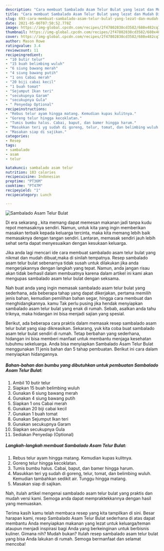 ```yaml
---
description: "Cara membuat Sambalado Asam Telur Bulat yang lezat dan Mudah Dibuat"
title: "Cara membuat Sambalado Asam Telur Bulat yang lezat dan Mudah Dibuat"
slug: 693-cara-membuat-sambalado-asam-telur-bulat-yang-lezat-dan-mudah-dibuat
date: 2021-05-06T07:50:52.778Z
image: https://img-global.cpcdn.com/recipes/2f47802838cd3582/680x482cq70/sambalado-asam-telur-bulat-foto-resep-utama.jpg
thumbnail: https://img-global.cpcdn.com/recipes/2f47802838cd3582/680x482cq70/sambalado-asam-telur-bulat-foto-resep-utama.jpg
cover: https://img-global.cpcdn.com/recipes/2f47802838cd3582/680x482cq70/sambalado-asam-telur-bulat-foto-resep-utama.jpg
author: Mason Rowe
ratingvalue: 3.4
reviewcount: 11
recipeingredient:
- "10 butir telur"
- "15 buah belimbing wuluh"
- "6 siung bawang merah"
- "4 siung bawang putih"
- "1 ons Cabai merah"
- "20 biji cabai kecil"
- "1 buah tomat"
- "Sejumput Ikan teri"
- "secukupnya Garam"
- "secukupnya Gula"
- " Penyedap Optional"
recipeinstructions:
- "Rebus telur ayam hingga matang. Kemudian kupas kulitnya."
- "Goreng telur hingga kecoklatan."
- "Tumis bumbu halus. Cabai, baput, dan bamer hingga harum."
- "Masukkan teri yg sudah di goreng, telur, tomat, dan belimbing wuluh. Kemudian tambahkan sedikit air. Tunggu hingga matang."
- "Masakan siap di sajikan."
categories:
- Resep
tags:
- sambalado
- asam
- telur

katakunci: sambalado asam telur 
nutrition: 183 calories
recipecuisine: Indonesian
preptime: "PT36M"
cooktime: "PT47M"
recipeyield: "1"
recipecategory: Lunch

---
```



![Sambalado Asam Telur Bulat](https://img-global.cpcdn.com/recipes/2f47802838cd3582/680x482cq70/sambalado-asam-telur-bulat-foto-resep-utama.jpg)

Di era  sekarang , kita memang dapat memesan makanan jadi tanpa kudu repot memasaknya sendiri. Namun, untuk kita yang ingin memberikan masakan terbaik kepada keluarga tercinta, maka kita memang lebih baik memasaknya dengan tangan sendiri. Lantaran, memasak sendiri jauh lebih sehat serta dapat menyesuaikan dengan kesukaan keluarga.

Jika anda lagi mencari ide cara membuat sambalado asam telur bulat yang nikmat dan mudah dibuat,maka di sinilah tempatnya. Resep sambalado asam telur bulat  sebenarnya tidak susah untuk dilakukan jika anda mengerjakannya dengan langkah yang tepat. Namun, anda jangan risau akan tidak berhasil dalam membuatnya 
karena dalam artikel ini kami akan mengupas sambalado asam telur bulat dengan seksama.  



Nah buat anda yang ingin memasak sambalado asam telur bulat yang sederhana, ada beberapa tahap yang dapat dikerjakan, pertama memilih jenis bahan, kemudian pemilihan bahan segar, hingga cara membuat dan menghidangkannya. kamu Tak perlu pusing jika hendak menyiapkan sambalado asam telur bulat yang enak di rumah. Sebab, asalkan anda  tahu triknya, maka hidangan ini bisa menjadi sajian yang spesial.

Berikut, ada beberapa cara praktis  dalam memasak resep sambalado asam telur bulat yang siap dikreasikan. Sekarang, yuk kita coba buat sambalado asam telur bulat sendiri di rumah. Tetap berbahan yang sederhana, hidangan ini bisa memberi manfaat untuk membantu menjaga kesehatan tubuhmu sekeluarga. Anda bisa menyiapkan Sambalado Asam Telur Bulat menggunakan 11 jenis bahan dan 5 tahap pembuatan. Berikut ini cara dalam menyiapkan hidangannya.

<!--inarticleads1-->

##### Bahan-bahan dan bumbu yang dibutuhkan untuk pembuatan Sambalado Asam Telur Bulat:

1. Ambil 10 butir telur
1. Siapkan 15 buah belimbing wuluh
1. Gunakan 6 siung bawang merah
1. Gunakan 4 siung bawang putih
1. Siapkan 1 ons Cabai merah
1. Gunakan 20 biji cabai kecil
1. Gunakan 1 buah tomat
1. Gunakan Sejumput Ikan teri
1. Gunakan secukupnya Garam
1. Siapkan secukupnya Gula
1. Sediakan  Penyedap (Optional)




<!--inarticleads2-->

##### Langkah-langkah membuat Sambalado Asam Telur Bulat:

1. Rebus telur ayam hingga matang. Kemudian kupas kulitnya.
1. Goreng telur hingga kecoklatan.
1. Tumis bumbu halus. Cabai, baput, dan bamer hingga harum.
1. Masukkan teri yg sudah di goreng, telur, tomat, dan belimbing wuluh. Kemudian tambahkan sedikit air. Tunggu hingga matang.
1. Masakan siap di sajikan.




Nah, itulah artikel mengenai  sambalado asam telur bulat  yang praktis dan mudah versi kami. Semoga anda dapat mempraktekkannya dengan hasil yang memuaskan. 

Terima kasih kamu telah membaca resep yang kita tampilkan di sini. Besar harapan kami, resep  Sambalado Asam Telur Bulat sederhana di atas dapat membantu Anda menyiapkan makanan yang lezat untuk keluarga/teman ataupun menjadi inspirasi bagi Anda yang berkeinginan untuk berbisnis kuliner. Gimana nih? Mudah bukan? Itulah resep sambalado asam telur bulat yang bisa Anda lakukan di rumah. Semoga bermanfaat dan selamat mencoba!

